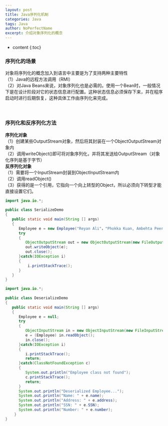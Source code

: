 ```yaml
---
layout: post
title: Java序列化机制
categories: Java
tags: Java
author: NoPerfectName
excerpt: 介绍对象序列化的概念
---
```


* content
{:toc}


### 序列化的场景
对象将序列化的概念加入到语言中主要是为了支持两种主要特性  
（1）Java的远程方法调用（RMI）  
（2）对Java Beans来说，对象序列化也是必需的。使用一个Bean时，一般情况下是在设计阶段对它的状态信息进行配置。这种状态信息必须保存下来，并在程序启动时进行后期恢复，这种具体工作由序列化来完成。  
</br></br>

### 序列化和反序列化方法
**序列化对象**  
（1）创建某些OutputStream对象，然后将其封装在一个ObjectOutputStream对象内  
（2）调用writeObject()即可将对象序列化，并将其发送给OutputStream（对象化序列是基于字节）  
**反序列化对象**  
（1）需要将一个InputStream封装到ObjectInputStream内  
（2）调用readObject()  
（3）获得的是一个引用，它指向一个向上转型的Object，所以必须向下转型才能直接设置它们。  
```java
import java.io.*;
 
public class SerializeDemo
{
   public static void main(String [] args)
   {
      Employee e = new Employee("Reyan Ali"，"Phokka Kuan, Ambehta Peer"，11122333，101);
      try
      {       
         ObjectOutputStream out = new ObjectOutputStream(new FileOutputStream("/tmp/employee.ser"));
         out.writeObject(e);
         out.close();
      }catch(IOException i)
      {
          i.printStackTrace();
      }
   }
}
```
```java
import java.io.*;
 
public class DeserializeDemo
{
   public static void main(String [] args)
   {
      Employee e = null;
      try
      {
         ObjectInputStream in = new ObjectInputStream(new FileInputStream("/tmp/employee.ser"));
         e = (Employee) in.readObject();
         in.close();
      }catch(IOException i)
      {
         i.printStackTrace();
         return;
      }catch(ClassNotFoundException c)
      {
         System.out.println("Employee class not found");
         c.printStackTrace();
         return;
      }
      System.out.println("Deserialized Employee...");
      System.out.println("Name: " + e.name);
      System.out.println("Address: " + e.address);
      System.out.println("SSN: " + e.SSN);
      System.out.println("Number: " + e.number);
    }
}
```

